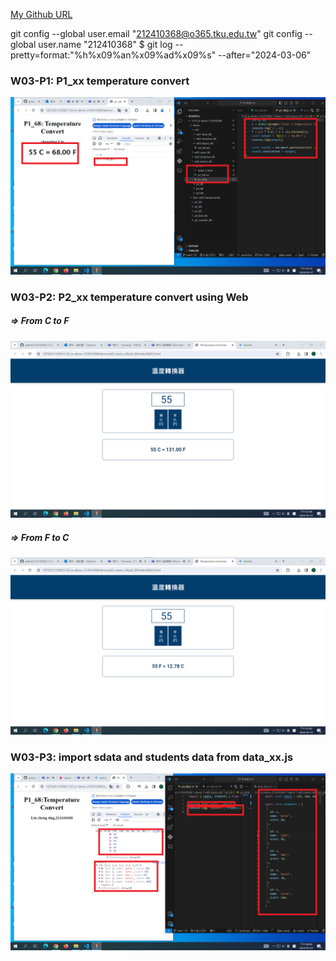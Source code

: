 [My Github URL](https://github.com/github212410368/1122-js-demo-212410368.git)

git config --global user.email "212410368@o365.tku.edu.tw"
git config --global user.name "212410368"
$ git log --pretty=format:"%h%x09%an%x09%ad%x09%s" --after="2024-03-06"

### W03-P1: P1_xx temperature convert

![](w03-p1.png)

### W03-P2: P2_xx temperature convert using Web

##### => From C to F

![](w03-p2-2.png)

##### => From F to C

![](w03-p2-1.png)

### W03-P3: import sdata and students data from data_xx.js

![](w03-p3.png)
